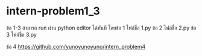 # intern-problem1_3
ข้อ 1-3 สามารถ run ผ่าน python editor ได้ทันที
โดยข้อ 1 ไฟล์ชื่อ 1.py
   ข้อ 2 ไฟล์ชื่อ 2.py
   ข้อ 3 ไฟล์ชื่อ 3.py

ข้อ 4 
https://github.com/yunoyunoyuno/intern_problem4
